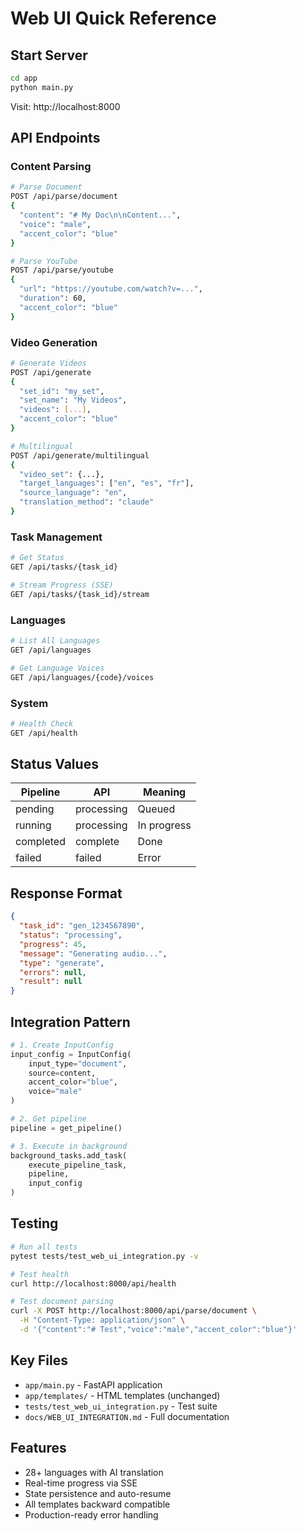 # Web UI Quick Reference

## Start Server

```bash
cd app
python main.py
```

Visit: http://localhost:8000

## API Endpoints

### Content Parsing
```bash
# Parse Document
POST /api/parse/document
{
  "content": "# My Doc\n\nContent...",
  "voice": "male",
  "accent_color": "blue"
}

# Parse YouTube
POST /api/parse/youtube
{
  "url": "https://youtube.com/watch?v=...",
  "duration": 60,
  "accent_color": "blue"
}
```

### Video Generation
```bash
# Generate Videos
POST /api/generate
{
  "set_id": "my_set",
  "set_name": "My Videos",
  "videos": [...],
  "accent_color": "blue"
}

# Multilingual
POST /api/generate/multilingual
{
  "video_set": {...},
  "target_languages": ["en", "es", "fr"],
  "source_language": "en",
  "translation_method": "claude"
}
```

### Task Management
```bash
# Get Status
GET /api/tasks/{task_id}

# Stream Progress (SSE)
GET /api/tasks/{task_id}/stream
```

### Languages
```bash
# List All Languages
GET /api/languages

# Get Language Voices
GET /api/languages/{code}/voices
```

### System
```bash
# Health Check
GET /api/health
```

## Status Values

| Pipeline | API | Meaning |
|----------|-----|---------|
| pending | processing | Queued |
| running | processing | In progress |
| completed | complete | Done |
| failed | failed | Error |

## Response Format

```json
{
  "task_id": "gen_1234567890",
  "status": "processing",
  "progress": 45,
  "message": "Generating audio...",
  "type": "generate",
  "errors": null,
  "result": null
}
```

## Integration Pattern

```python
# 1. Create InputConfig
input_config = InputConfig(
    input_type="document",
    source=content,
    accent_color="blue",
    voice="male"
)

# 2. Get pipeline
pipeline = get_pipeline()

# 3. Execute in background
background_tasks.add_task(
    execute_pipeline_task,
    pipeline,
    input_config
)
```

## Testing

```bash
# Run all tests
pytest tests/test_web_ui_integration.py -v

# Test health
curl http://localhost:8000/api/health

# Test document parsing
curl -X POST http://localhost:8000/api/parse/document \
  -H "Content-Type: application/json" \
  -d '{"content":"# Test","voice":"male","accent_color":"blue"}'
```

## Key Files

- `app/main.py` - FastAPI application
- `app/templates/` - HTML templates (unchanged)
- `tests/test_web_ui_integration.py` - Test suite
- `docs/WEB_UI_INTEGRATION.md` - Full documentation

## Features

- 28+ languages with AI translation
- Real-time progress via SSE
- State persistence and auto-resume
- All templates backward compatible
- Production-ready error handling
